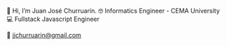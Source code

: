 👋 Hi, I’m Juan José Churruarín. 
🤓 Informatics Engineer  - CEMA University
💻  Fullstack Javascript Engineer

📧 jjchurruarin@gmail.com

<!---
JaYS29/JaYS29 is a ✨ special ✨ repository because its `README.md` (this file) appears on your GitHub profile.
You can click the Preview link to take a look at your changes.
--->
